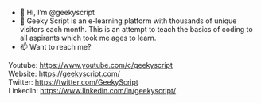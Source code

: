 - 👋 Hi, I’m @geekyscript
- 👀 Geeky Script is an e-learning platform with thousands of unique visitors each month. This is an attempt to teach the basics of coding to all aspirants which took me ages to learn.
- 📫 Want to reach me?

Youtube: https://www.youtube.com/c/geekyscript<br>
Website: https://geekyscript.com/<br>
Twitter: https://twitter.com/GeekyScript<br>
LinkedIn: https://www.linkedin.com/in/geekyscript/<br>
